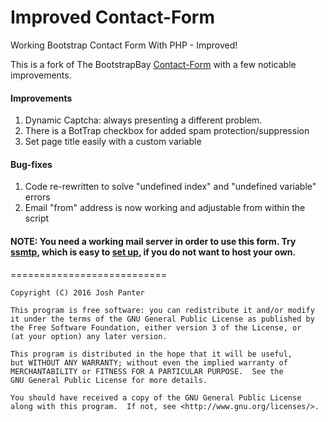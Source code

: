 Improved Contact-Form
============
Working Bootstrap Contact Form With PHP - Improved!

This is a fork of The BootstrapBay [Contact-Form](https://github.com/bootstrapbay/contact-form) with a few noticable improvements.

#### Improvements
1. Dynamic Captcha: always presenting a different problem.
2. There is a BotTrap checkbox for added spam protection/suppression
3. Set page title easily with a custom variable

#### Bug-fixes

1. Code re-rewritten to solve "undefined index" and "undefined variable" errors
2. Email "from" address is now working and adjustable from within the script

#### NOTE: You need a working mail server in order to use this form. Try [ssmtp](http://packages.ubuntu.com/xenial/ssmtp), which is easy to [set up](https://help.ubuntu.com/community/EmailAlerts), if you do not want to host your own.

===========================

    Copyright (C) 2016 Josh Panter

    This program is free software: you can redistribute it and/or modify
    it under the terms of the GNU General Public License as published by
    the Free Software Foundation, either version 3 of the License, or
    (at your option) any later version.

    This program is distributed in the hope that it will be useful,
    but WITHOUT ANY WARRANTY; without even the implied warranty of
    MERCHANTABILITY or FITNESS FOR A PARTICULAR PURPOSE.  See the
    GNU General Public License for more details.

    You should have received a copy of the GNU General Public License
    along with this program.  If not, see <http://www.gnu.org/licenses/>.
